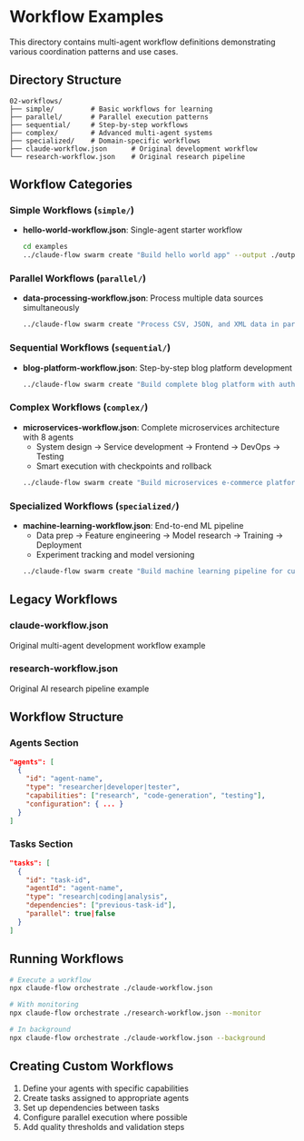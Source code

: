 # Workflow Examples

This directory contains multi-agent workflow definitions demonstrating various coordination patterns and use cases.

## Directory Structure

```
02-workflows/
├── simple/         # Basic workflows for learning
├── parallel/       # Parallel execution patterns
├── sequential/     # Step-by-step workflows
├── complex/        # Advanced multi-agent systems
├── specialized/    # Domain-specific workflows
├── claude-workflow.json      # Original development workflow
└── research-workflow.json    # Original research pipeline
```

## Workflow Categories

### Simple Workflows (`simple/`)
- **hello-world-workflow.json**: Single-agent starter workflow
  ```bash
  cd examples
  ../claude-flow swarm create "Build hello world app" --output ./output/hello-world
  ```

### Parallel Workflows (`parallel/`)
- **data-processing-workflow.json**: Process multiple data sources simultaneously
  ```bash
  ../claude-flow swarm create "Process CSV, JSON, and XML data in parallel" --agents 4 --output ./output/data-processing
  ```

### Sequential Workflows (`sequential/`)
- **blog-platform-workflow.json**: Step-by-step blog platform development
  ```bash
  ../claude-flow swarm create "Build complete blog platform with authentication" --strategy development --output ./output/blog
  ```

### Complex Workflows (`complex/`)
- **microservices-workflow.json**: Complete microservices architecture with 8 agents
  - System design → Service development → Frontend → DevOps → Testing
  - Smart execution with checkpoints and rollback
  ```bash
  ../claude-flow swarm create "Build microservices e-commerce platform" --agents 8 --output ./output/microservices
  ```

### Specialized Workflows (`specialized/`)
- **machine-learning-workflow.json**: End-to-end ML pipeline
  - Data prep → Feature engineering → Model research → Training → Deployment
  - Experiment tracking and model versioning
  ```bash
  ../claude-flow swarm create "Build machine learning pipeline for customer churn prediction" --strategy analysis --output ./output/ml-pipeline
  ```

## Legacy Workflows

### claude-workflow.json
Original multi-agent development workflow example

### research-workflow.json
Original AI research pipeline example

## Workflow Structure

### Agents Section
```json
"agents": [
  {
    "id": "agent-name",
    "type": "researcher|developer|tester",
    "capabilities": ["research", "code-generation", "testing"],
    "configuration": { ... }
  }
]
```

### Tasks Section
```json
"tasks": [
  {
    "id": "task-id",
    "agentId": "agent-name",
    "type": "research|coding|analysis",
    "dependencies": ["previous-task-id"],
    "parallel": true|false
  }
]
```

## Running Workflows

```bash
# Execute a workflow
npx claude-flow orchestrate ./claude-workflow.json

# With monitoring
npx claude-flow orchestrate ./research-workflow.json --monitor

# In background
npx claude-flow orchestrate ./claude-workflow.json --background
```

## Creating Custom Workflows

1. Define your agents with specific capabilities
2. Create tasks assigned to appropriate agents
3. Set up dependencies between tasks
4. Configure parallel execution where possible
5. Add quality thresholds and validation steps
